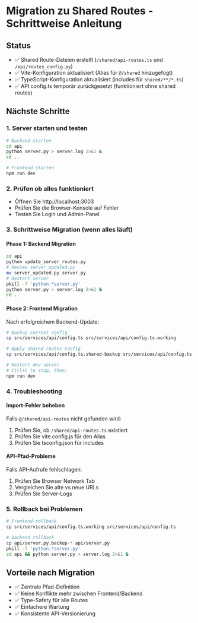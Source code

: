 # Migration zu Shared Routes - Schrittweise Anleitung

## Status
- ✅ Shared Route-Dateien erstellt (`/shared/api-routes.ts` und `/api/routes_config.py`)
- ✅ Vite-Konfiguration aktualisiert (Alias für `@/shared` hinzugefügt)
- ✅ TypeScript-Konfiguration aktualisiert (includes für `shared/**/*.ts`)
- ✅ API config.ts temporär zurückgesetzt (funktioniert ohne shared routes)

## Nächste Schritte

### 1. Server starten und testen
```bash
# Backend starten
cd api
python server.py > server.log 2>&1 &
cd ..

# Frontend starten
npm run dev
```

### 2. Prüfen ob alles funktioniert
- Öffnen Sie http://localhost:3003
- Prüfen Sie die Browser-Konsole auf Fehler
- Testen Sie Login und Admin-Panel

### 3. Schrittweise Migration (wenn alles läuft)

#### Phase 1: Backend Migration
```bash
cd api
python update_server_routes.py
# Review server_updated.py
mv server_updated.py server.py
# Restart server
pkill -f 'python.*server.py'
python server.py > server.log 2>&1 &
cd ..
```

#### Phase 2: Frontend Migration
Nach erfolgreichem Backend-Update:
```bash
# Backup current config
cp src/services/api/config.ts src/services/api/config.ts.working

# Apply shared routes config
cp src/services/api/config.ts.shared-backup src/services/api/config.ts

# Restart dev server
# Ctrl+C to stop, then:
npm run dev
```

### 4. Troubleshooting

#### Import-Fehler beheben
Falls `@/shared/api-routes` nicht gefunden wird:
1. Prüfen Sie, ob `/shared/api-routes.ts` existiert
2. Prüfen Sie vite.config.js für den Alias
3. Prüfen Sie tsconfig.json für includes

#### API-Pfad-Probleme
Falls API-Aufrufe fehlschlagen:
1. Prüfen Sie Browser Network Tab
2. Vergleichen Sie alte vs neue URLs
3. Prüfen Sie Server-Logs

### 5. Rollback bei Problemen
```bash
# Frontend rollback
cp src/services/api/config.ts.working src/services/api/config.ts

# Backend rollback
cp api/server.py.backup-* api/server.py
pkill -f 'python.*server.py'
cd api && python server.py > server.log 2>&1 &
```

## Vorteile nach Migration
- ✅ Zentrale Pfad-Definition
- ✅ Keine Konflikte mehr zwischen Frontend/Backend
- ✅ Type-Safety für alle Routes
- ✅ Einfachere Wartung
- ✅ Konsistente API-Versionierung